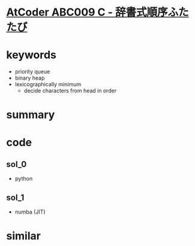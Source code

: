 # [AtCoder ABC009  C - 辞書式順序ふたたび](https://atcoder.jp/contests/abc009/tasks/abc009_3)


# keywords 
- priority queue
- binary heap
- lexicographically minimum
  - decide characters from head in order


# summary 


# code 
## sol_0
- python


## sol_1
- numba (JIT) 


# similar
